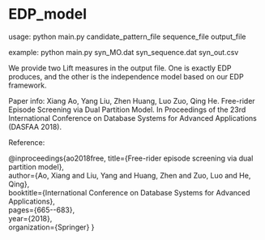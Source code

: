 # EDP_model

usage: python main.py candidate_pattern_file sequence_file output_file

example: python main.py syn_MO.dat syn_sequence.dat syn_out.csv

We provide two Lift measures in the output file. One is exactly EDP produces, and the other is the independence model based on our EDP framework.

Paper info: 
Xiang Ao, Yang Liu, Zhen Huang, Luo Zuo, Qing He. Free-rider Episode Screening via Dual Partition Model. In Proceedings of the 23rd International Conference on Database Systems for Advanced Applications (DASFAA 2018).

Reference:

@inproceedings{ao2018free,
  title={Free-rider episode screening via dual partition model},  
  author={Ao, Xiang and Liu, Yang and Huang, Zhen and Zuo, Luo and He, Qing},  
  booktitle={International Conference on Database Systems for Advanced Applications},  
  pages={665--683},  
  year={2018},  
  organization={Springer}
  }
